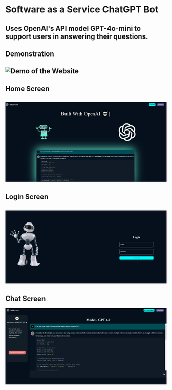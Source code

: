﻿# Software as a Service ChatGPT Bot
## Uses OpenAI's API model GPT-4o-mini to support users in answering their questions. 

## Demonstration
![Demo of the Website](Chatbot.gif)
---
## Home Screen
![Home Screen](home_screen.png)
---
## Login Screen
![Login Screen](login_screen.png)
---
## Chat Screen
![Chat Screen](chat_screen.png)
 
